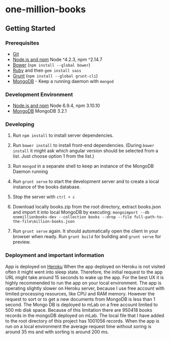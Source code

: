 # one-million-books

## Getting Started

### Prerequisites

- [Git](https://git-scm.com/)
- [Node.js and npm](nodejs.org) Node ^4.2.3, npm ^2.14.7
- [Bower](bower.io) (`npm install --global bower`)
- [Ruby](https://www.ruby-lang.org) and then `gem install sass`
- [Grunt](http://gruntjs.com/) (`npm install --global grunt-cli`)
- [MongoDB](https://www.mongodb.org/) - Keep a running daemon with `mongod`

### Development Environment
 
 - [Node.js and npm](nodejs.org) Node 6.9.4, npm 3.10.10
 - [MongoDB](https://www.mongodb.org/) MongoDB 3.2.1
 
### Developing

1. Run `npm install` to install server dependencies.

2. Run `bower install` to install front-end dependencies. 
(During `bower install` it might ask which angular version should be selected from a list. 
 Just choose option 1 from the list.)

3. Run `mongod` in a separate shell to keep an instance of the MongoDB Daemon running

4. Run `grunt serve` to start the development server and to create a local instance of the books database.

5. Stop the server with `ctrl + c`

6. Download locally books.zip from the root directory, extract books.json and import it into local MongoDB by executing:
 `mongoimport --db onemillionbooks-dev --collection books --drop --file full-path-to-the-file\million-books.json` 
 
7. Run `grunt serve` again. It should automatically open the client in your browser when ready.
Run `grunt build` for building and `grunt serve` for preview.

### Deployment and important information
 App is deployed on [Heroku](https://million-books.herokuapp.com/)
 When the app deployed on Heroku is not visited often it might went into sleep state. Therefore, the initial request to 
 the app URL might take around 15 seconds to wake up the app. 
 For the best UX it is highly recommended to run the app on your local environment. 
 The app is operating slightly slower on Heroku server, because I use free account with limited processing resources,
 like CPU and RAM memory. However the request to sort or to get a new documents from MongoDB is less than 1 second. 
 The Mongo DB is deployed to mLab on a free account limited to 500 mb disk space. 
 Because of this limitation there are 950418 books records in the mongoDB deployed on mLab. 
 The local file that I have added to the root directory of this project has 1001056 records. 
 When the app is run on a local environment the average request time without soring is around 35 ms and with sorting is 
 around 200 ms. 
